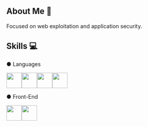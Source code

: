 ## About Me 👦
Focused on web exploitation and application security.

## Skills 💻

● Languages

<img src="https://cdn.jsdelivr.net/gh/devicons/devicon@latest/icons/python/python-original.svg" width="40" height="40" /><img src="https://cdn.jsdelivr.net/gh/devicons/devicon@latest/icons/javascript/javascript-original.svg" width="40" height="40" /><img src="https://cdn.jsdelivr.net/gh/devicons/devicon@latest/icons/bash/bash-original.svg" width="40" height="40" /><img src="https://cdn.jsdelivr.net/gh/devicons/devicon@latest/icons/go/go-original-wordmark.svg" width="40" height="40" />



● Front-End

<img src="https://cdn.jsdelivr.net/gh/devicons/devicon@latest/icons/html5/html5-original.svg" width="40" height="40" /><img src="https://cdn.jsdelivr.net/gh/devicons/devicon@latest/icons/css3/css3-original.svg" width="40" height="40" />








